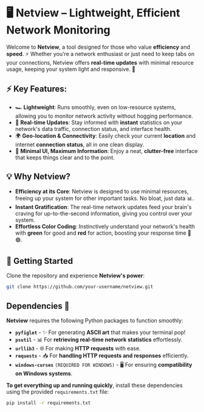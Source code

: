 # 🖥️ **Netview** – Lightweight, Efficient Network Monitoring

Welcome to **Netview**, a tool designed for those who value **efficiency** and **speed**. ⚡ Whether you're a network enthusiast or just need to keep tabs on your connections, Netview offers **real-time updates** with minimal resource usage, keeping your system light and responsive. 🚀

## ⚡ **Key Features**:

- 🏎️ **Lightweight**: Runs smoothly, even on low-resource systems, allowing you to monitor network activity without hogging performance.
- 📡 **Real-time Updates**: Stay informed with **instant** statistics on your network's data traffic, connection status, and interface health.
- 🌍 **Geo-location & Connectivity**: Easily check your current **location** and internet **connection status**, all in one clean display.
- 🎨 **Minimal UI, Maximum Information**: Enjoy a neat, **clutter-free** interface that keeps things clear and to the point.

## 💡 **Why Netview?**
- **Efficiency at its Core**: Netview is designed to use minimal resources, freeing up your system for other important tasks. No bloat, just data 📊.
- **Instant Gratification**: The real-time network updates feed your brain's craving for up-to-the-second information, giving you control over your system.
- **Effortless Color Coding**: Instinctively understand your network's health with **green** for good and **red** for action, boosting your response time 🔴🟢.

## 🚀 **Getting Started**
Clone the repository and experience **Netview's power**:

```bash
git clone https://github.com/your-username/netview.git
```

## Dependencies 🚀

**Netview** requires the following Python packages to function smoothly:

- **`pyfiglet`** - ✨ For generating **ASCII art** that makes your terminal pop!
- **`psutil`** - 📊 For **retrieving real-time network statistics** effortlessly.
- **`urllib3`** - 🌐 For making **HTTP requests** with ease.
- **`requests`** - 📥 For **handling HTTP requests and responses** efficiently.
- **`windows-curses`** `(REQUIRED FOR WINDOWS)` - 🖥️ For ensuring **compatibility on Windows systems**.

**To get everything up and running quickly**, install these dependencies using the provided `requirements.txt` file:

```bash
pip install -r requirements.txt
```
